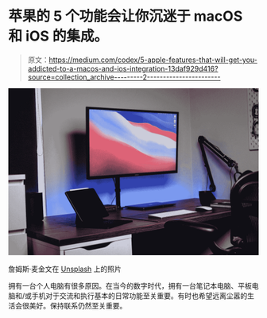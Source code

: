 # 苹果的 5 个功能会让你沉迷于 macOS 和 iOS 的集成。

> 原文：<https://medium.com/codex/5-apple-features-that-will-get-you-addicted-to-a-macos-and-ios-integration-13daf929d416?source=collection_archive---------2----------------------->

![](img/76138c61561b3149e6f25f234d7a35fa.png)

詹姆斯·麦金文在 [Unsplash](https://unsplash.com?utm_source=medium&utm_medium=referral) 上的照片

拥有一台个人电脑有很多原因。在当今的数字时代，拥有一台笔记本电脑、平板电脑和/或手机对于交流和执行基本的日常功能至关重要。有时也希望远离尘嚣的生活会很美好。保持联系仍然至关重要。